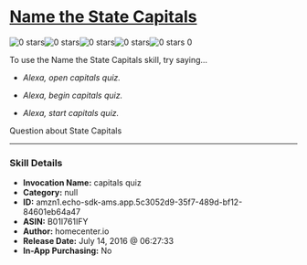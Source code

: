 # [Name the State Capitals](http://alexa.amazon.com/#skills/amzn1.echo-sdk-ams.app.5c3052d9-35f7-489d-bf12-84601eb64a47)
![0 stars](../../images/ic_star_border_black_18dp_1x.png)![0 stars](../../images/ic_star_border_black_18dp_1x.png)![0 stars](../../images/ic_star_border_black_18dp_1x.png)![0 stars](../../images/ic_star_border_black_18dp_1x.png)![0 stars](../../images/ic_star_border_black_18dp_1x.png) 0

To use the Name the State Capitals skill, try saying...

* *Alexa, open capitals quiz.*

* *Alexa, begin capitals quiz.*

* *Alexa, start capitals quiz.*

Question about State Capitals

***

### Skill Details

* **Invocation Name:** capitals quiz
* **Category:** null
* **ID:** amzn1.echo-sdk-ams.app.5c3052d9-35f7-489d-bf12-84601eb64a47
* **ASIN:** B01I761IFY
* **Author:** homecenter.io
* **Release Date:** July 14, 2016 @ 06:27:33
* **In-App Purchasing:** No
